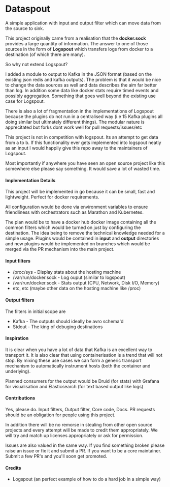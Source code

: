 # Dataspout

A simple application with input and output filter which can move data from the source to sink.

This project originally came from a realisation that the **docker.sock** provides a large quantity of information. The answer to one of those sources in the form of **Logspout** which transfers logs from docker to a destination (of which there are many).

So why not extend Logspout?

I added a module to output to Kafka in the JSON format (based on the existing json redis and kafka outputs). The problem is that it would be nice to change the data sources as well and data describes the aim far better than log. In addition some data like docker stats require timed events and possibly aggregation. Something that goes well beyond the existing use case for Logspout.

There is also a lot of fragmentation in the implementations of Logspout because the plugins do not run in a centralised way (i.e 15 Kafka plugins all doing similar but 
ultimately different things). The modular nature is apprecitated but forks dont work well for pull requests/issues/etc

This project is not in competition with logspout. Its an attempt to get data from a to b. If this functionality ever gets implemented into logspout neatly as an input I would happily give this repo away to the maintainers of Logspout.

Most importantly if anywhere you have seen an open source project like this somewhere else please say something. It would save a lot of wasted time.

#### Implementation Details

This project will be implemented in go because it can be small, fast and lightweight. Perfect for docker requirements.

All configuration would be done via environment variables to ensure friendliness with orchestrators such as Marathon and Kubernetes.

The plan would be to have a docker hub docker image containing all the common filters which would be turned on just by configuring the destination. The idea being to remove the technical knowledge needed for a simple usage. Plugins would be contained in **input** and **output** directories and new plugins would be implemented on branches which would be merged via the PR mechanism into the main project.

#### Input filters

   * /proc/sys - Display stats about the hosting machine
   * /var/run/docker.sock - Log ouput (similar to logspout)
   * /var/run/docker.sock - Stats output (CPU, Network, Disk I/O, Memory)
   * etc, etc (maybe other data on the hosting machine like /proc)
   
#### Output filters

The filters in initial scope are

   * Kafka - The outputs should ideally be avro schema'd
   * Stdout - The king of debuging destinations
   
#### Inspiration

   It is clear when you have a lot of data that Kafka is an excellent way to transport it. It is also clear that using containerisation is a trend that will not stop. By mixing these use cases we can form a generic transport mechanism to automatically instrument hosts (both the container and underlying).
   
   Planned consumers for the output would be Druid (for stats) with Grafana for visualisation and Elasticsearch (for text based output like logs)
   
#### Contributions

   Yes, please do. Input filters, Output filter, Core code, Docs. PR requests should be an obligation for people using this project.
   
   In addition there will be no remorse in stealing from other open source projects and every attempt will be made to credit them appropriately. We will try and match up licenses appropriately or ask for permission.
   
   Issues are also valued in the same way. If you find something broken please raise an issue or fix it and submit a PR. If you want to be a core maintainer. Submit a few PR's and you'll soon get promoted.

#### Credits

   * Logspout (an perfect example of how to do a hard job in a simple way)